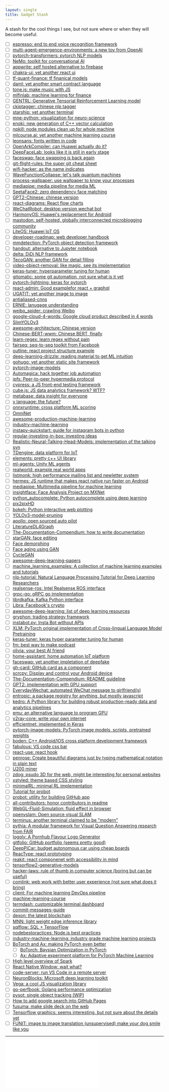 ```yaml
---
layout: single
title: Gadget Stash
---
```


A stash for the cool things I see, but not sure where or when they will become useful.

- [ ] [espresso: end to end voice recognition framework](https://github.com/freewym/espresso)
- [ ] [multi-agent-emergence-environments: a new toy from OpenAI](https://github.com/openai/multi-agent-emergence-environments)
- [ ] [pytorch-transformers: pytorch NLP models](https://github.com/huggingface/pytorch-transformers)
- [ ] [NeMo: toolkit for conversational AI](https://github.com/NVIDIA/NeMo)
- [ ] [appwrite: self hosted alternative to firebase](https://github.com/appwrite/appwrite)
- [ ] [chakra-ui: yet another react ui](https://github.com/chakra-ui/chakra-ui/tree/master/packages/chakra-ui)
- [ ] [tf-quant-finance: tf finanical models](https://github.com/google/tf-quant-finance)
- [ ] [daml: yet another smart contract language](https://daml.com/)
- [ ] [tone.js: make music with JS](https://tonejs.github.io/)
- [ ] [mlfinlab: machine learning for finance](https://github.com/hudson-and-thames/mlfinlab)
- [ ] [GENTRL: Generative Tensorial Reinforcement Learning model](https://github.com/insilicomedicine/GENTRL)
- [ ] [ckiptagger: chinese nlp tagger](https://github.com/ckiplab/ckiptagger)
- [ ] [starship: yet another terminal](https://github.com/starship/starship)
- [ ] [mne-python: visualization for neuro-science](https://github.com/mne-tools/mne-python)
- [ ] [enoki: new generation of C++ vector calculation](https://github.com/mitsuba-renderer/enoki)
- [ ] [npkill: node modules clean up for whole machine](https://github.com/voidcosmos/npkill)
- [ ] [mlcourse.ai: yet another machine learning course](https://github.com/Yorko/mlcourse.ai)
- [ ] [leonsans: fonts written in code](https://github.com/cmiscm/leonsans)
- [ ] [OpenArkCompiler: can Huawei actually do it?](https://github.com/harmonyos-mirror/OpenArkCompiler)
- [ ] [DeepFaceLab: looks like it is still in early stage](https://github.com/iperov/DeepFaceLab)
- [ ] [faceswap: face swapping is back again](https://github.com/deepfakes/faceswap)
- [ ] [git-flight-rules: the super git cheat sheet](https://github.com/k88hudson/git-flight-rules)
- [ ] [wifi-hacker: as the name indicates](https://github.com/esc0rtd3w/wifi-hacker)
- [ ] [WaveFunctionCollapse: let's talk quantum machines](https://github.com/mxgmn/WaveFunctionCollapse)
- [ ] [process-wallpaper: use wallpaper to know your processes](https://github.com/anirudhajith/process-wallpaper)
- [ ] [mediapipe: media pipeline for media ML](https://github.com/google/mediapipe)
- [ ] [SeetaFace2: zero dependency face matching](https://github.com/seetafaceengine/SeetaFace2)
- [ ] [GPT2-Chinese: chinese version](https://github.com/Morizeyao/GPT2-Chinese)
- [ ] [react-diagrams: React flow charts](https://github.com/projectstorm/react-diagrams)
- [ ] [WeChatRobot: desktop version wechat bot](https://github.com/TonyChen56/WeChatRobot)
- [ ] [HarmonyOS: Huawei's replacement for Android](https://github.com/Awesome-HarmonyOS/HarmonyOS)
- [ ] [mastodon: self-hosted, globally interconnected microblogging community](https://github.com/tootsuite/mastodon)
- [ ] [LiteOS: Huawei IoT OS](https://github.com/LiteOS/LiteOS)
- [ ] [developer-roadmap: web developer handbook](https://github.com/kamranahmedse/developer-roadmap)
- [ ] [mmdetection: PyTorch object detection framework](https://github.com/open-mmlab/mmdetection)
- [ ] [handout: alternative to Jupyter notebook](https://github.com/danijar/handout)
- [ ] [delta: DiDi NLP framework](https://github.com/didi/delta)
- [ ] [TecoGAN: another GAN for detail filling](https://github.com/thunil/TecoGAN)
- [ ] [video-object-removal: like magic, see its implementation](https://github.com/zllrunning/video-object-removal)
- [ ] [keras-tuner: hyperparameter tuning for human](https://github.com/keras-team/keras-tuner)
- [ ] [gitomatic: some git automation, not sure what is it yet](https://github.com/muesli/gitomatic)
- [ ] [pytorch-lightning: keras for pytorch](https://github.com/williamFalcon/pytorch-lightning)
- [ ] [react-admin: Good examplefor react + graphql](https://github.com/marmelab/react-admin)
- [ ] [UGATIT: yet another image to image](https://github.com/taki0112/UGATIT)
- [ ] [antialiased-cnns](https://github.com/adobe/antialiased-cnns)
- [ ] [ERNIE: lanugage understanding](https://github.com/PaddlePaddle/ERNIE)
- [ ] [weibo_spider: crawling Weibo](https://github.com/python3xxx/weibo_spider)
- [ ] [google-cloud-4-words: Google cloud product described in 4 words](https://github.com/gregsramblings/google-cloud-4-words)
- [ ] [SlimYOLOv3](https://github.com/PengyiZhang/SlimYOLOv3)
- [ ] [awesome-architecture: Chinese version](https://github.com/toutiaoio/awesome-architecture)
- [ ] [Chinese-BERT-wwm: Chinese BERT, finally](https://github.com/ymcui/Chinese-BERT-wwm)
- [ ] [learn-regex: learn regex without pain](https://github.com/ziishaned/learn-regex)
- [ ] [fairseq: seq-to-seq toolkit from Facebook](https://github.com/pytorch/fairseq)
- [ ] [outline: react project structure example](https://github.com/outline/outline)
- [ ] [deep-learning-drizzle: reading material to get ML intuition](https://github.com/kmario23/deep-learning-drizzle)
- [ ] [gohugo: yet another static site framework](https://gohugo.io/)
- [ ] [pytorch-image-models](https://github.com/rwightman/pytorch-image-models)
- [ ] [Automagica: hack together job automation](https://github.com/OakwoodAI/Automagica)
- [ ] [ipfs: Peer-to-peer hypermedia protocol](https://github.com/ipfs/ipfs)
- [ ] [cypress: a JS front-end testing framework](https://www.cypress.io/features)
- [ ] [cube.js: JS data analytics framework? WTF?](https://github.com/cube-js/cube.js)
- [ ] [metabase: data insight for everyone](https://github.com/metabase/metabase)
- [ ] [v language: the future?](https://github.com/vlang/v)
- [ ] [onnxruntime: cross platform ML scoring](https://github.com/microsoft/onnxruntime)
- [ ] [OmniNet](https://github.com/subho406/OmniNet)
- [ ] [awesome-production-machine-learning](https://github.com/EthicalML/awesome-production-machine-learning)
- [ ] [industry-machine-learning](https://github.com/firmai/industry-machine-learning)
- [ ] [instapy-quickstart: guide for instagram bots in python](https://github.com/InstaPy/instapy-quickstart)
- [ ] [regular-investing-in-box: investing ideas](https://github.com/xiaolai/regular-investing-in-box)
- [ ] [Realistic-Neural-Talking-Head-Models: implementation of the talking syn](https://github.com/vincent-thevenin/Realistic-Neural-Talking-Head-Models)
- [ ] [TDengine: data platform for IoT](https://github.com/taosdata/TDengine)
- [ ] [elements: pretty c++ UI library](https://github.com/cycfi/elements)
- [ ] [ml-agents: Unity ML agents](https://github.com/Unity-Technologies/ml-agents)
- [ ] [realworld: example real world apps](https://github.com/gothinkster/realworld)
- [ ] [listmonk: high performance mailing list and newletter system](https://github.com/knadh/listmonk)
- [ ] [hermes: JS runtime that makes react native run faster on Android](https://github.com/facebook/hermes)
- [ ] [mediapipe: Multimedia pipeline for machine learning](https://github.com/google/mediapipe)
- [ ] [insightface: Face Analysis Project on MXNet](https://github.com/deepinsight/insightface)
- [ ] [python_autocomplete: Python autocomplete using deep learning](https://github.com/vpj/python_autocomplete)
- [ ] [pix2pixHD](https://github.com/NVIDIA/pix2pixHD)
- [ ] [bokeh: Python interactive web plotting](https://github.com/bokeh/bokeh)
- [ ] [YOLOv3-model-pruning](https://github.com/Lam1360/YOLOv3-model-pruning)
- [ ] [apollo: open sourced auto pilot](https://github.com/ApolloAuto/apollo)
- [ ] [LiteratureDL4Graph](https://github.com/DeepGraphLearning/LiteratureDL4Graph)
- [ ] [The-Documentation-Compendium: how to write documentation](https://github.com/kylelobo/The-Documentation-Compendium)
- [ ] [starGAN: face editing](https://arxiv.org/pdf/1711.09020.pdf)
- [ ] [Face demorphing](https://arxiv.org/pdf/1811.07665.pdf)
- [ ] [Face aging using GAN](https://arxiv.org/pdf/1702.01983.pdf)
- [ ] [CycleGAN](https://github.com/junyanz/CycleGAN)
- [ ] [awesome-deep-learning-papers](https://github.com/terryum/awesome-deep-learning-papers)
- [ ] [machine_learning_examples: A collection of machine learning examples and tutorials](https://github.com/lazyprogrammer/machine_learning_examples)
- [ ] [nlp-tutorial: Natural Language Processing Tutorial for Deep Learning Researchers](https://github.com/graykode/nlp-tutorial)
- [ ] [realsense-ros: Intel Realsense ROS interface](https://github.com/IntelRealSense/realsense-ros)
- [ ] [grpc-go: gRPC go implementation](https://github.com/grpc/grpc-go)
- [ ] [librdkafka: Kafka Python interface](https://github.com/edenhill/librdkafka)
- [ ] [Libra: Facebook's crypto](https://github.com/libra/libra)
- [ ] [awesome-deep-learning: list of deep learning resources](https://github.com/ChristosChristofidis/awesome-deep-learning)
- [ ] [gryphon: trading strategy framework](https://github.com/garethdmm/gryphon)
- [ ] [instabot.py: Insta Bot without APIs](https://github.com/instabot-py/instabot.py)
- [ ] [XLM: PyTorch original implementation of Cross-lingual Language Model Pretraining](https://github.com/facebookresearch/XLM)
- [ ] [keras-tuner: keras hyper parameter tuning for human](https://github.com/keras-team/keras-tuner)
- [ ] [fm: best way to make podcast](https://anchor.fm/)
- [ ] [olivia: your best AI friend](https://github.com/olivia-ai/olivia)
- [ ] [home-assistant: home automation IoT platform](https://github.com/home-assistant/home-assistant)
- [ ] [faceswap: yet another impletation of deepfake](https://github.com/deepfakes/faceswap)
- [ ] [gh-card: GitHub card as a component](https://github.com/nwtgck/gh-card)
- [ ] [scrcpy: Display and control your Android device](https://github.com/Genymobile/scrcpy)
- [ ] [The-Documentation-Compendium: README guideline](https://github.com/kylelobo/The-Documentation-Compendium)
- [ ] [GPT2: implementation with GPU support](https://github.com/ConnorJL/GPT2)
- [ ] [EverydayWechat: automated WeChat message to girlfriend(s)](https://github.com/sfyc23/EverydayWechat)
- [ ] [entropic: a package registry for anything, but mostly javascript](https://github.com/entropic-dev/entropic)
- [ ] [kedro: A Python library for building robust production-ready data and analytics pipelines](https://github.com/quantumblacklabs/kedro)
- [ ] [emu: an alternative language to program GPU](https://github.com/calebwin/emu)
- [ ] [v2ray-core: write your own internet](https://github.com/v2ray/v2ray-core)
- [ ] [efficientnet: implemented in Keras](https://github.com/qubvel/efficientnet)
- [ ] [pytorch-image-models: PyTorch image models, scripts, pretrained weights](https://github.com/rwightman/pytorch-image-models)
- [ ] [boden: C++ Android/IOS cross platform development framework](https://github.com/AshampooSystems/boden)
- [ ] [fabulous: VS code css bar](https://github.com/Raathigesh/fabulous)
- [ ] [react-use: react hook](https://github.com/streamich/react-use)
- [ ] [penrose: Create beautiful diagrams just by typing mathematical notation in plain text](https://github.com/penrose/penrose)
- [ ] [U200 miner](https://github.com/ubimust/ETHMiner-OpenCL-FPGA-Mining-OpenCL-Accelerators-Xilinx-Alveo-U200-Serie)
- [ ] [zdog: psudo 3D for the web, might be interesting for personal websites](https://github.com/metafizzy/zdog)
- [ ] [xstyled: theme based CSS styling](https://github.com/smooth-code/xstyled)
- [ ] [minimalRL: minimal RL implementation](https://github.com/seungeunrho/minimalRL)
- [ ] [Tutorial for probot](https://medium.com/ahmed-t-ali/lets-build-a-github-pro-bot-5e155cec395f)
- [ ] [probot: utility for building GitHub app](https://probot.github.io/)
- [ ] [all-contributors: honor contributors in readme](https://github.com/all-contributors/all-contributors)
- [ ] [WebGL-Fluid-Simulation: fluid effect in browser](https://github.com/PavelDoGreat/WebGL-Fluid-Simulation)
- [ ] [openvslam: Open source visual SLAM](https://github.com/xdspacelab/openvslam)
- [ ] [terminus: another terminal claimed to be "modern"](https://github.com/Eugeny/terminus)
- [ ] [pythia: A modular framework for Visual Question Answering research from FAIR](https://github.com/facebookresearch/pythia)
- [ ] [logoly: A Pornhub Flavour Logo Generator](https://github.com/bestony/logoly)
- [ ] [gitfolio: GitHub portfolio (seems pretty good)](https://github.com/imfunniee/gitfolio)
- [ ] [DeepPiCar: budget autonomous car using cheap boards](https://towardsdatascience.com/deeppicar-part-1-102e03c83f2c)
- [ ] [ReacType: react prototyping](https://github.com/team-reactype/ReacType)
- [ ] [reakit: react componenet with accessibility in mind](https://github.com/reakit/reakit)
- [ ] [tensorflow2-generative-models](https://github.com/timsainb/tensorflow2-generative-models)
- [ ] [hacker-laws: rule of thumb in computer science (boring but can be useful)](https://github.com/dwmkerr/hacker-laws)
- [ ] [comlink: web work with better user experience (not sure what does it bring)](https://github.com/GoogleChromeLabs/comlink)
- [ ] [client: For machine learning DevOps pipeline](https://github.com/wandb/client)
- [ ] [machine-learning-course](https://github.com/machinelearningmindset/machine-learning-course)
- [ ] [termdash: customizable terminal dashboard](https://github.com/mum4k/termdash)
- [ ] [commit-messages-guide](https://github.com/RomuloOliveira/commit-messages-guide)
- [ ] [dexon: the latest blockchain](https://github.com/dexon-foundation/dexon)
- [ ] [MNN: light weight edge inference library](https://github.com/alibaba/MNN)
- [ ] [sqlflow: SQL + TensorFlow](https://github.com/sql-machine-learning/sqlflow)
- [ ] [nodebestpractices: Node.js best practices](https://github.com/i0natan/nodebestpractices)
- [ ] [industry-machine-learning: industry grade machine learning projects](https://github.com/firmai/industry-machine-learning)
- [ ] [BoTorch and Ax: making PyTorch even better](https://towardsdatascience.com/facebook-is-making-deep-learning-experimentation-easier-with-these-two-new-pytorch-based-frameworks-5e29754bb8de)
  - [ ] [BoTorch: Baysian Optimization in PyTorch](https://botorch.org/)
  - [ ] [Ax: Adaptive experiment platform for PyTorch Machine Learning](https://www.ax.dev/)
- [ ] [High level overview of Spark](https://hackernoon.com/high-level-overview-of-apache-spark-c225a0a162e9)
- [ ] [React Native Window: wait what?](https://github.com/microsoft/react-native-windows)
- [ ] [code-server: run VS Code in a remote server](https://github.com/cdr/code-server)
- [ ] [NeuronBlocks: Microsoft deep learning toolkit](https://github.com/microsoft/NeuronBlocks)
- [ ] [Vega: a cool JS visualization library](https://vega.github.io/vega/)
- [ ] [go-perfbook: Golang performance optimization](https://github.com/dgryski/go-perfbook)
- [ ] [pysot: single object tracking (WIP)](https://github.com/STVIR/pysot)
- [ ] [How to add google search into GitHub Pages](https://digitaldrummerj.me/blogging-on-github-part-7-adding-a-custom-google-search/)
- [ ] [fusuma: make slide deck on the web](https://github.com/hiroppy/fusuma)
- [ ] [Tensorflow graphics: seems interesting, but not sure about the details yet](https://github.com/tensorflow/graphics)
- [ ] [FUNIT: image to image translation (unsupervised) make your dog smile like you](https://github.com/NVlabs/FUNIT)

---

<iframe data-aa="1180202" src="//acceptable.a-ads.com/1180202?size=Adaptive&background_color=141010&text_color=ff9f00&title_color=ff9900&title_hover_color=ff9900&link_color=ff9900&link_hover_color=ff9900" scrolling="no" style="border:0px; padding:0; overflow:hidden" allowtransparency="true"></iframe>
